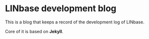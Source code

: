 # LINbase development blog
This is a blog that keeps a record of the development log of LINbase.

Core of it is based on **Jekyll**.
